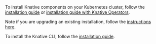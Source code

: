 
To install Knative components on your Kubernetes cluster, follow the [installation guide](./any-kubernetes-cluster.md) or
[installation guide with Knative Operators](./knative-with-operators.md).

Note if you are upgrading an existing installation, follow the
[instructions here](./upgrade-installation.md).

To install the Knative CLI, follow the [installation guide](./install-kn.md).
